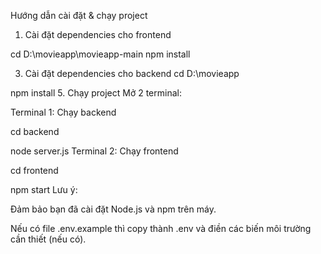 Hướng dẫn cài đặt & chạy project
1. Cài đặt dependencies cho frontend

cd D:\movieapp\movieapp-main
npm install

3. Cài đặt dependencies cho backend
cd D:\movieapp

npm install
5. Chạy project
Mở 2 terminal:

Terminal 1: Chạy backend

cd backend

node server.js
Terminal 2: Chạy frontend

cd frontend

npm start
Lưu ý:

Đảm bảo bạn đã cài đặt Node.js và npm trên máy.

Nếu có file .env.example thì copy thành .env và điền các biến môi trường cần thiết (nếu có).
